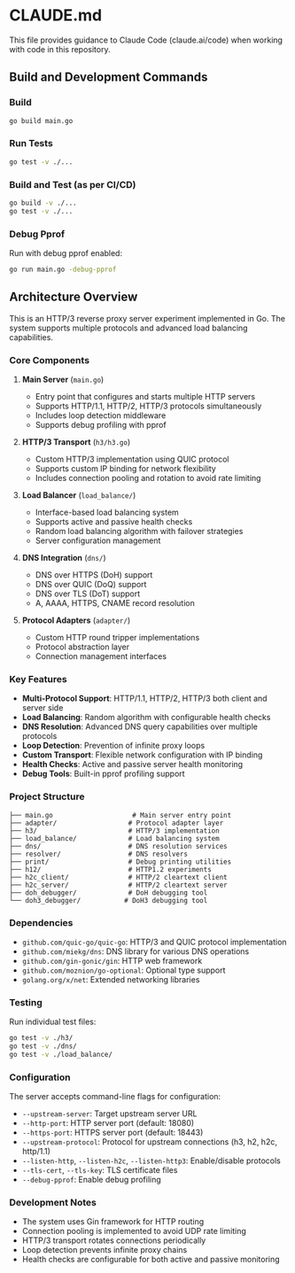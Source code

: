 # CLAUDE.md

This file provides guidance to Claude Code (claude.ai/code) when working with
code in this repository.

## Build and Development Commands

### Build

```bash
go build main.go
```

### Run Tests

```bash
go test -v ./...
```

### Build and Test (as per CI/CD)

```bash
go build -v ./...
go test -v ./...
```

### Debug Pprof

Run with debug pprof enabled:

```bash
go run main.go -debug-pprof
```

## Architecture Overview

This is an HTTP/3 reverse proxy server experiment implemented in Go. The system
supports multiple protocols and advanced load balancing capabilities.

### Core Components

1. **Main Server** (`main.go`)
   - Entry point that configures and starts multiple HTTP servers
   - Supports HTTP/1.1, HTTP/2, HTTP/3 protocols simultaneously
   - Includes loop detection middleware
   - Supports debug profiling with pprof

2. **HTTP/3 Transport** (`h3/h3.go`)
   - Custom HTTP/3 implementation using QUIC protocol
   - Supports custom IP binding for network flexibility
   - Includes connection pooling and rotation to avoid rate limiting

3. **Load Balancer** (`load_balance/`)
   - Interface-based load balancing system
   - Supports active and passive health checks
   - Random load balancing algorithm with failover strategies
   - Server configuration management

4. **DNS Integration** (`dns/`)
   - DNS over HTTPS (DoH) support
   - DNS over QUIC (DoQ) support
   - DNS over TLS (DoT) support
   - A, AAAA, HTTPS, CNAME record resolution

5. **Protocol Adapters** (`adapter/`)
   - Custom HTTP round tripper implementations
   - Protocol abstraction layer
   - Connection management interfaces

### Key Features

- **Multi-Protocol Support**: HTTP/1.1, HTTP/2, HTTP/3 both client and server
  side
- **Load Balancing**: Random algorithm with configurable health checks
- **DNS Resolution**: Advanced DNS query capabilities over multiple protocols
- **Loop Detection**: Prevention of infinite proxy loops
- **Custom Transport**: Flexible network configuration with IP binding
- **Health Checks**: Active and passive server health monitoring
- **Debug Tools**: Built-in pprof profiling support

### Project Structure

```
├── main.go                    # Main server entry point
├── adapter/                  # Protocol adapter layer
├── h3/                       # HTTP/3 implementation
├── load_balance/             # Load balancing system
├── dns/                      # DNS resolution services
├── resolver/                 # DNS resolvers
├── print/                    # Debug printing utilities
├── h12/                      # HTTP1.2 experiments
├── h2c_client/               # HTTP/2 cleartext client
├── h2c_server/               # HTTP/2 cleartext server
├── doh_debugger/             # DoH debugging tool
└── doh3_debugger/           # DoH3 debugging tool
```

### Dependencies

- `github.com/quic-go/quic-go`: HTTP/3 and QUIC protocol implementation
- `github.com/miekg/dns`: DNS library for various DNS operations
- `github.com/gin-gonic/gin`: HTTP web framework
- `github.com/moznion/go-optional`: Optional type support
- `golang.org/x/net`: Extended networking libraries

### Testing

Run individual test files:

```bash
go test -v ./h3/
go test -v ./dns/
go test -v ./load_balance/
```

### Configuration

The server accepts command-line flags for configuration:

- `--upstream-server`: Target upstream server URL
- `--http-port`: HTTP server port (default: 18080)
- `--https-port`: HTTPS server port (default: 18443)
- `--upstream-protocol`: Protocol for upstream connections (h3, h2, h2c,
  http/1.1)
- `--listen-http`, `--listen-h2c`, `--listen-http3`: Enable/disable protocols
- `--tls-cert`, `--tls-key`: TLS certificate files
- `--debug-pprof`: Enable debug profiling

### Development Notes

- The system uses Gin framework for HTTP routing
- Connection pooling is implemented to avoid UDP rate limiting
- HTTP/3 transport rotates connections periodically
- Loop detection prevents infinite proxy chains
- Health checks are configurable for both active and passive monitoring
